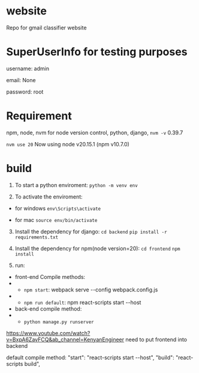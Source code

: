 # website
Repo for gmail classifier website

# SuperUserInfo for testing purposes
username: admin

email: None

password: root

# Requirement


npm, node, nvm for node version control, python, django,
```nvm -v```
0.39.7

```nvm use 20```
Now using node v20.15.1 (npm v10.7.0)


# build

1. To start a python enviroment:
    ```python -m venv env```

2. To activate the enviroment:
 - for windows
```env\Scripts\activate```

 - for mac
```source env/bin/activate```

3. Install the dependency for django:
```cd backend```
```pip install -r requirements.txt```

4. Install the dependency for npm(node version=20):
```cd frontend```
```npm install```

5. run:
 - front-end Compile methods:
 - - ```npm start```: webpack serve --config webpack.config.js
 - - ```npm run default```: npm react-scripts start --host
 - back-end compile method:
 - - ```python manage.py runserver```



https://www.youtube.com/watch?v=BxpA6ZavFCQ&ab_channel=KenyanEngineer
need to put frontend into backend

default compile method:
"start": "react-scripts start --host",
"build": "react-scripts build",


